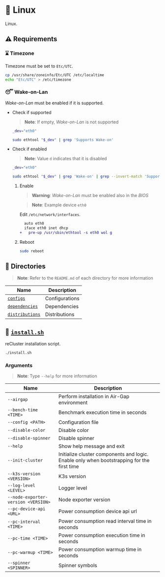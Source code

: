 # :penguin: Linux

Linux.

## :warning: Requirements

### :hourglass: Timezone

Timezone must be set to `Etc/UTC`.

```sh
cp /usr/share/zoneinfo/Etc/UTC /etc/localtime
echo "Etc/UTC" > /etc/timezone
```

### :sleeping: Wake-on-Lan

_Wake-on-Lan_ must be enabled if it is supported.

- Check if supported

  > **Note**: If empty, _Wake-on-Lan_ is not supported

  ```sh
  _dev="eth0"
  
  sudo ethtool "$_dev" | grep 'Supports Wake-on'
  ```

- Check if enabled

  > **Note**: Value `d` indicates that it is disabled

  ```sh
  _dev="eth0"
  
  sudo ethtool "$_dev" | grep 'Wake-on' | grep --invert-match 'Supports Wake-on'
  ```

  1. Enable

     > **Warning**: _Wake-on-Lan_ must be enabled also in the _BIOS_

     > **Note**: Example device `eth0`

     Edit `/etc/network/interfaces`.

     ```diff
       auto eth0
       iface eth0 inet dhcp
     +   pre-up /usr/sbin/ethtool -s eth0 wol g
     ```

  2. Reboot

     ```sh
     sudo reboot
     ```

## :file_folder: Directories

> **Note**: Refer to the `README.md` of each directory for more information

| **Name**                            | **Description** |
| ----------------------------------- | --------------- |
| [`configs`](./configs/)             | Configurations  |
| [`dependencies`](./dependencies/)   | Dependencies    |
| [`distributions`](./distributions/) | Distributions   |

## :bookmark_tabs: [`install.sh`](./install.sh)

reCluster installation script.

```sh
./install.sh
```

### Arguments

> **Note**: Type `--help` for more information

| **Name**                            | **Description**                                                                            |
| ----------------------------------- | ------------------------------------------------------------------------------------------ |
| `--airgap`                          | Perform installation in Air-Gap environment                                                |
| `--bench-time <TIME>`               | Benchmark execution time in seconds                                                        |
| `--config <PATH>`                   | Configuration file                                                                         |
| `--disable-color`                   | Disable color                                                                              |
| `--disable-spinner`                 | Disable spinner                                                                            |
| `--help`                            | Show help message and exit                                                                 |
| `--init-cluster`                    | Initialize cluster components and logic. Enable only when bootstrapping for the first time |
| `--k3s-version <VERSION>`           | K3s version                                                                                |
| `--log-level <LEVEL>`               | Logger level                                                                               |
| `--node-exporter-version <VERSION>` | Node exporter version                                                                      |
| `--pc-device-api <URL>`             | Power consumption device api url                                                           |
| `--pc-interval <TIME>`              | Power consumption read interval time in seconds                                            |
| `--pc-time <TIME>`                  | Power consumption execution time in seconds                                                |
| `--pc-warmup <TIME>`                | Power consumption warmup time in seconds                                                   |
| `--spinner <SPINNER>`               | Spinner symbols                                                                            |
